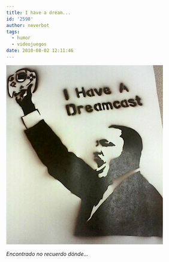 ```yaml
---
title: I have a dream...
id: '2598'
author: neverbot
tags:
  - humor
  - videojuegos
date: 2010-08-02 12:11:46
---
```


![201008021211.jpg](./i-have-a-dream/201008021211.jpg)

_Encontrado no recuerdo dónde..._
